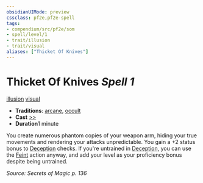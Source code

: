 ```yaml
---
obsidianUIMode: preview
cssclass: pf2e,pf2e-spell
tags:
- compendium/src/pf2e/som
- spell/level/1
- trait/illusion
- trait/visual
aliases: ["Thicket Of Knives"]
---
```

# Thicket Of Knives *Spell 1*   
[illusion](../../Rules/traits/illusion.md)  [visual](../../Rules/traits/visual.md)  

- **Traditions**: [arcane](../../Rules/traits/arcane.md), [occult](../../Rules/traits/occult.md)
- **Cast** [>>](../../Rules/core-rulebook/chapter-9-playing-the-game.md#Actions "Two-Action") 
- **Duration**1 minute

You create numerous phantom copies of your weapon arm, hiding your true movements and rendering your attacks unpredictable. You gain a +2 status bonus to [Deception](../skills.md#Deception) checks. If you're untrained in [Deception](../skills.md#Deception), you can use the [Feint](../../Rules/actions/feint.md) action anyway, and add your level as your proficiency bonus despite being untrained.

*Source: Secrets of Magic p. 136*